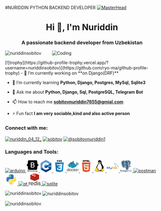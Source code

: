 #NURIDDIN PYTHON BACKEND DEVELOPER
[![MasterHead](https://d31ezp3r8jwmks.cloudfront.net/z72iogxov1an3lhfqau0vctadt0u)](https://nuriddinsobitov.io)

<h1 align="center">Hi 👋, I'm Nuriddin</h1>
<h3 align="center">A passionate backend developer from Uzbekistan</h3>
<img align="right" alt="Coding" width="350" src="https://cdn.dribbble.com/users/1059583/screenshots/4171367/coding-freak.gif">
<p align="left"> <img src="https://komarev.com/ghpvc/?username=nuriddinsobitov&label=Profile%20views&color=0e75b6&style=flat" alt="nuriddinsobitov" /> </p>
[![trophy](https://github-profile-trophy.vercel.app/?username=nuriddinsobitov)](https://github.com/ryo-ma/github-profile-trophy)
- 🔭 I’m currently working on **on Django(DRF)**

- 🌱 I’m currently learning **Python, Django, Postgres, MySql, Sqlite3**

- 💬 Ask me about **Python, Django, Sql, PostgreSQL, Telegram Bot**

- 📫 How to reach me **sobitovnuriddin7655@gmial.com**

- ⚡ Fun fact **I am very sociable,kind and also active person**


<h3 align="left">Connect with me:</h3>
<p align="left">
<a href="https://instagram.com/nuriddin_04_12_" target="blank"><img align="center" src="https://raw.githubusercontent.com/rahuldkjain/github-profile-readme-generator/master/src/images/icons/Social/instagram.svg" alt="nuriddin_04_12_" height="30" width="40" /></a>
<a href="https://www.leetcode.com/sobitov" target="blank"><img align="center" src="https://raw.githubusercontent.com/rahuldkjain/github-profile-readme-generator/master/src/images/icons/Social/leet-code.svg" alt="sobitov" height="30" width="40" /></a>
<a href="https://www.hackerearth.com/@sobitovnuriddin1" target="blank"><img align="center" src="https://raw.githubusercontent.com/rahuldkjain/github-profile-readme-generator/master/src/images/icons/Social/hackerearth.svg" alt="@sobitovnuriddin1" height="30" width="40" /></a>
</p>

<h3 align="left">Languages and Tools:</h3>
<p align="left"> <a href="https://www.arduino.cc/" target="_blank" rel="noreferrer"> <img src="https://cdn.worldvectorlogo.com/logos/arduino-1.svg" alt="arduino" width="40" height="40"/> </a> <a href="https://getbootstrap.com" target="_blank" rel="noreferrer"> <img src="https://raw.githubusercontent.com/devicons/devicon/master/icons/bootstrap/bootstrap-plain-wordmark.svg" alt="bootstrap" width="40" height="40"/> </a> <a href="https://www.w3schools.com/cpp/" target="_blank" rel="noreferrer"> <img src="https://raw.githubusercontent.com/devicons/devicon/master/icons/cplusplus/cplusplus-original.svg" alt="cplusplus" width="40" height="40"/> </a> <a href="https://www.w3schools.com/css/" target="_blank" rel="noreferrer"> <img src="https://raw.githubusercontent.com/devicons/devicon/master/icons/css3/css3-original-wordmark.svg" alt="css3" width="40" height="40"/> </a> <a href="https://www.docker.com/" target="_blank" rel="noreferrer"> <img src="https://raw.githubusercontent.com/devicons/devicon/master/icons/docker/docker-original-wordmark.svg" alt="docker" width="40" height="40"/> </a> <a href="https://www.w3.org/html/" target="_blank" rel="noreferrer"> <img src="https://raw.githubusercontent.com/devicons/devicon/master/icons/html5/html5-original-wordmark.svg" alt="html5" width="40" height="40"/> </a> <a href="https://www.linux.org/" target="_blank" rel="noreferrer"> <img src="https://raw.githubusercontent.com/devicons/devicon/master/icons/linux/linux-original.svg" alt="linux" width="40" height="40"/> </a> <a href="https://www.mysql.com/" target="_blank" rel="noreferrer"> <img src="https://raw.githubusercontent.com/devicons/devicon/master/icons/mysql/mysql-original-wordmark.svg" alt="mysql" width="40" height="40"/> </a> <a href="https://www.postgresql.org" target="_blank" rel="noreferrer"> <img src="https://raw.githubusercontent.com/devicons/devicon/master/icons/postgresql/postgresql-original-wordmark.svg" alt="postgresql" width="40" height="40"/> </a> <a href="https://postman.com" target="_blank" rel="noreferrer"> <img src="https://www.vectorlogo.zone/logos/getpostman/getpostman-icon.svg" alt="postman" width="40" height="40"/> </a> <a href="https://www.python.org" target="_blank" rel="noreferrer"> <img src="https://raw.githubusercontent.com/devicons/devicon/master/icons/python/python-original.svg" alt="python" width="40" height="40"/> </a> <a href="https://www.qt.io/" target="_blank" rel="noreferrer"> <img src="https://upload.wikimedia.org/wikipedia/commons/0/0b/Qt_logo_2016.svg" alt="qt" width="40" height="40"/> </a> <a href="https://redis.io" target="_blank" rel="noreferrer"> <img src="https://raw.githubusercontent.com/devicons/devicon/master/icons/redis/redis-original-wordmark.svg" alt="redis" width="40" height="40"/> </a> <a href="https://www.sqlite.org/" target="_blank" rel="noreferrer"> <img src="https://www.vectorlogo.zone/logos/sqlite/sqlite-icon.svg" alt="sqlite" width="40" height="40"/> </a> </p>

<p><img align="left" src="https://github-readme-stats.vercel.app/api/top-langs?username=nuriddinsobitov&show_icons=true&locale=en&layout=compact" alt="nuriddinsobitov" /></p>

<p>&nbsp;<img align="center" src="https://github-readme-stats.vercel.app/api?username=nuriddinsobitov&show_icons=true&locale=en" alt="nuriddinsobitov" /></p>

<p><img align="center" src="https://github-readme-streak-stats.herokuapp.com/?user=nuriddinsobitov&" alt="nuriddinsobitov" /></p>
